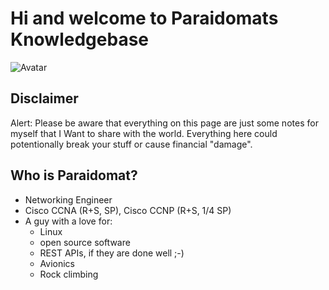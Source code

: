 # Hi and welcome to Paraidomats Knowledgebase

![Avatar](https://avatars2.githubusercontent.com/u/15010683?&s=300&u=d9d8068d4c10bddd6ee39fa414293da25f0faf44&v=4)

## Disclaimer

Alert: Please be aware that everything on this page are just some notes for myself that I Want to share with the world. Everything here could potentionally break your stuff or cause financial "damage".

## Who is Paraidomat?

- Networking Engineer
- Cisco CCNA (R+S, SP), Cisco CCNP (R+S, 1/4 SP)
- A guy with a love for:
  - Linux
  - open source software
  - REST APIs, if they are done well ;-)
  - Avionics
  - Rock climbing

